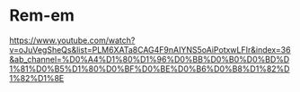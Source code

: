 # Rem-em
https://www.youtube.com/watch?v=oJuVegSheQs&list=PLM6XATa8CAG4F9nAIYNS5oAiPotxwLFIr&index=36&ab_channel=%D0%A4%D1%80%D1%96%D0%BB%D0%B0%D0%BD%D1%81%D0%B5%D1%80%D0%BF%D0%BE%D0%B6%D0%B8%D1%82%D1%82%D1%8E
